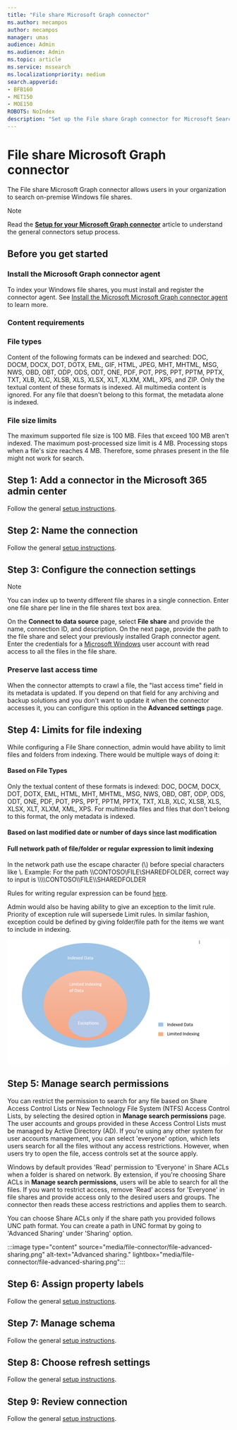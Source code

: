 ```yaml
---
title: "File share Microsoft Graph connector"
ms.author: mecampos
author: mecampos
manager: umas
audience: Admin
ms.audience: Admin
ms.topic: article
ms.service: mssearch
ms.localizationpriority: medium
search.appverid:
- BFB160
- MET150
- MOE150
ROBOTS: NoIndex
description: "Set up the File share Graph connector for Microsoft Search"
---
```

<!---Previous ms.author: rusamai --->

# File share Microsoft Graph connector

The File share Microsoft Graph connector allows users in your organization to search on-premise Windows file shares.

> [!NOTE]
> Read the [**Setup for your Microsoft Graph connector**](configure-connector.md) article to understand the general connectors setup process.

## Before you get started

### Install the Microsoft Graph connector agent

To index your Windows file shares, you must install and register the connector agent. See [Install the Microsoft Microsoft Graph connector agent](graph-connector-agent.md) to learn more.  

### Content requirements

### File types

Content of the following formats can be indexed and searched: DOC, DOCM, DOCX, DOT, DOTX, EML, GIF, HTML, JPEG, MHT, MHTML, MSG, NWS, OBD, OBT, ODP, ODS, ODT, ONE, PDF, POT, PPS, PPT, PPTM, PPTX, TXT, XLB, XLC, XLSB, XLS, XLSX, XLT, XLXM, XML, XPS, and ZIP. Only the textual content of these formats is indexed. All multimedia content is ignored. For any file that doesn't belong to this format, the metadata alone is indexed.

### File size limits

The maximum supported file size is 100 MB. Files that exceed 100 MB aren't indexed. The maximum post-processed size limit is 4 MB. Processing stops when a file's size reaches 4 MB. Therefore, some phrases present in the file might not work for search.

## Step 1: Add a connector in the Microsoft 365 admin center

Follow the general [setup instructions](./configure-connector.md).
<!---If the above phrase does not apply, delete it and insert specific details for your data source that are different from general setup instructions.-->

## Step 2: Name the connection

Follow the general [setup instructions](./configure-connector.md).
<!---If the above phrase does not apply, delete it and insert specific details for your data source that are different from general setup instructions.-->

## Step 3: Configure the connection settings

> [!NOTE]
> You can index up to twenty different file shares in a single connection. Enter one file share per line in the file shares text box area.

On the **Connect to data source** page, select **File share** and provide the name, connection ID, and description. On the next page, provide the path to the file share and select your previously installed Graph connector agent. Enter the credentials for a [Microsoft Windows](https://microsoft.com/windows) user account with read access to all the files in the file share.

### Preserve last access time

When the connector attempts to crawl a file, the "last access time" field in its metadata is updated. If you depend on that field for any archiving and backup solutions and you don't want to update it when the connector accesses it, you can configure this option in the **Advanced settings** page.

## Step 4: Limits for file indexing

While configuring a File Share connection, admin would have ability to limit files and folders from indexing. There would be multiple ways of doing it:

#### Based on File Types

Only the textual content of these formats is indexed: DOC, DOCM, DOCX, DOT, DOTX, EML, HTML, MHT, MHTML, MSG, NWS, OBD, OBT, ODP, ODS, ODT, ONE, PDF, POT, PPS, PPT, PPTM, PPTX, TXT, XLB, XLC, XLSB, XLS, XLSX, XLT, XLXM, XML, XPS. For multimedia files and files that don't belong to this format, the only metadata is indexed.

#### Based on last modified date or number of days since last modification

#### Full network path of file/folder or regular expression to limit indexing

In the network path use the escape character (\\) before special characters like \\. Example: For the path \\\\CONTOSO\\FILE\\SHAREDFOLDER, correct way to input is  \\\\\\\\CONTOSO\\\\FILE\\\\SHAREDFOLDER

Rules for writing regular expression can be found [here](/dotnet/standard/base-types/regular-expression-language-quick-reference).

Admin would also be having ability to give an exception to the limit rule. Priority of exception rule will supersede Limit rules. In similar fashion, exception could be defined by giving folder/file path for the items we want to include in indexing.

![Limits and Exceptions.](media/file-connector/ExclusionRule.png)

## Step 5: Manage search permissions

You can restrict the permission to search for any file based on Share Access Control Lists or New Technology File System (NTFS) Access Control Lists, by selecting the desired option in **Manage search permissions** page. The user accounts and groups provided in these Access Control Lists must be managed by Active Directory (AD). If you're using any other system for user accounts management, you can select 'everyone' option, which lets users search for all the files without any access restrictions. However, when users try to open the file, access controls set at the source apply.

Windows by default provides 'Read' permission to 'Everyone' in Share ACLs when a folder is shared on network. By extension, if you're choosing Share ACLs in **Manage search permissions**, users will be able to search for all the files. If you want to restrict access, remove 'Read' access for 'Everyone' in file shares and provide access only to the desired users and groups. The connector then reads these access restrictions and applies them to search.

You can choose Share ACLs only if the share path you provided follows UNC path format. You can create a path in UNC format by going to 'Advanced Sharing' under 'Sharing' option.

:::image type="content" source="media/file-connector/file-advanced-sharing.png" alt-text="Advanced sharing." lightbox="media/file-connector/file-advanced-sharing.png":::

## Step 6: Assign property labels

Follow the general [setup instructions](./configure-connector.md).
<!---If the above phrase does not apply, delete it and insert specific details for your data source that are different from general setup instructions.-->

## Step 7: Manage schema

Follow the general [setup instructions](./configure-connector.md).
<!---If the above phrase does not apply, delete it and insert specific details for your data source that are different from general setup instructions.-->

## Step 8: Choose refresh settings

Follow the general [setup instructions](./configure-connector.md).
<!---If the above phrase does not apply, delete it and insert specific details for your data source that are different from general setup instructions.-->

## Step 9: Review connection

Follow the general [setup instructions](./configure-connector.md).
<!---If the above phrase does not apply, delete it and insert specific details for your data source that are different from general setup 
instructions.-->

<!---## Troubleshooting-->
<!---Insert troubleshooting recommendations for this data source-->

<!---## Limitations-->
<!---Insert limitations for this data source-->
